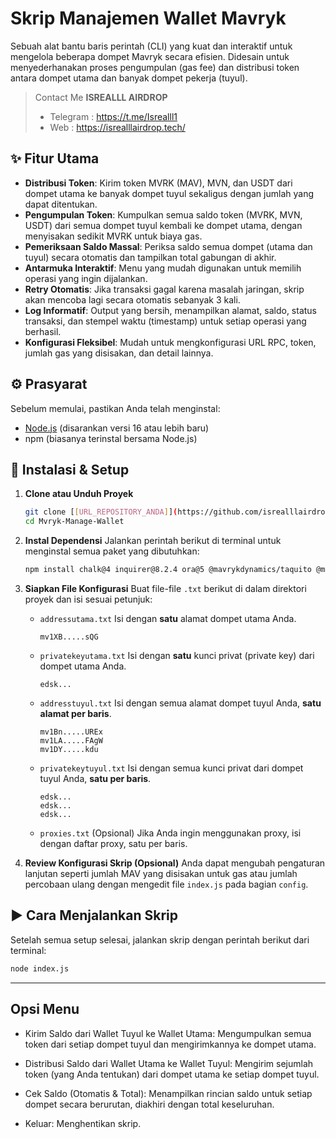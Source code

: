 # Skrip Manajemen Wallet Mavryk

Sebuah alat bantu baris perintah (CLI) yang kuat dan interaktif untuk mengelola beberapa dompet Mavryk secara efisien. Didesain untuk menyederhanakan proses pengumpulan (gas fee) dan distribusi token antara dompet utama dan banyak dompet pekerja (tuyul).

> Contact Me **ISREALLL AIRDROP**
> - Telegram : https://t.me/Isrealll1
> - Web      : https://isrealllairdrop.tech/ 

## ✨ Fitur Utama

-   **Distribusi Token**: Kirim token MVRK (MAV), MVN, dan USDT dari dompet utama ke banyak dompet tuyul sekaligus dengan jumlah yang dapat ditentukan.
-   **Pengumpulan Token**: Kumpulkan semua saldo token (MVRK, MVN, USDT) dari semua dompet tuyul kembali ke dompet utama, dengan menyisakan sedikit MVRK untuk biaya gas.
-   **Pemeriksaan Saldo Massal**: Periksa saldo semua dompet (utama dan tuyul) secara otomatis dan tampilkan total gabungan di akhir.
-   **Antarmuka Interaktif**: Menu yang mudah digunakan untuk memilih operasi yang ingin dijalankan.
-   **Retry Otomatis**: Jika transaksi gagal karena masalah jaringan, skrip akan mencoba lagi secara otomatis sebanyak 3 kali.
-   **Log Informatif**: Output yang bersih, menampilkan alamat, saldo, status transaksi, dan stempel waktu (timestamp) untuk setiap operasi yang berhasil.
-   **Konfigurasi Fleksibel**: Mudah untuk mengkonfigurasi URL RPC, token, jumlah gas yang disisakan, dan detail lainnya.

## ⚙️ Prasyarat

Sebelum memulai, pastikan Anda telah menginstal:
-   [Node.js](https://nodejs.org/) (disarankan versi 16 atau lebih baru)
-   npm (biasanya terinstal bersama Node.js)

## 🚀 Instalasi & Setup

1.  **Clone atau Unduh Proyek**
    ```sh
    git clone [[URL_REPOSITORY_ANDA]](https://github.com/isrealllairdrop/Mvryk-Manage-Wallet.git)
    cd Mvryk-Manage-Wallet
    ```

2.  **Instal Dependensi**
    Jalankan perintah berikut di terminal untuk menginstal semua paket yang dibutuhkan:
    ```sh
    npm install chalk@4 inquirer@8.2.4 ora@5 @mavrykdynamics/taquito @mavrykdynamics/taquito-http-utils @mavrykdynamics/taquito-rpc @mavrykdynamics/taquito-signer https-proxy-agent node-fetch
    ```

3.  **Siapkan File Konfigurasi**
    Buat file-file `.txt` berikut di dalam direktori proyek dan isi sesuai petunjuk:

    -   `addressutama.txt`
        Isi dengan **satu** alamat dompet utama Anda.
        ```
        mv1XB.....sQG
        ```

    -   `privatekeyutama.txt`
        Isi dengan **satu** kunci privat (private key) dari dompet utama Anda.
        ```
        edsk...
        ```

    -   `addresstuyul.txt`
        Isi dengan semua alamat dompet tuyul Anda, **satu alamat per baris**.
        ```
        mv1Bn.....UREx
        mv1LA.....FAgW
        mv1DY.....kdu
        ```

    -   `privatekeytuyul.txt`
        Isi dengan semua kunci privat dari dompet tuyul Anda, **satu per baris**.
        ```
        edsk...
        edsk...
        edsk...
        ```
    -   `proxies.txt` (Opsional)
        Jika Anda ingin menggunakan proxy, isi dengan daftar proxy, satu per baris.

4.  **Review Konfigurasi Skrip (Opsional)**
    Anda dapat mengubah pengaturan lanjutan seperti jumlah MAV yang disisakan untuk gas atau jumlah percobaan ulang dengan mengedit file `index.js` pada bagian `config`.

## ▶️ Cara Menjalankan Skrip

Setelah semua setup selesai, jalankan skrip dengan perintah berikut dari terminal:

```sh
node index.js
```

---

## Opsi Menu
- Kirim Saldo dari Wallet Tuyul ke Wallet Utama: Mengumpulkan semua token dari setiap dompet tuyul dan mengirimkannya ke dompet utama.

- Distribusi Saldo dari Wallet Utama ke Wallet Tuyul: Mengirim sejumlah token (yang Anda tentukan) dari dompet utama ke setiap dompet tuyul.

- Cek Saldo (Otomatis & Total): Menampilkan rincian saldo untuk setiap dompet secara berurutan, diakhiri dengan total keseluruhan.

- Keluar: Menghentikan skrip.
